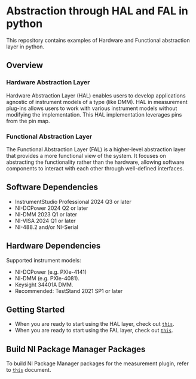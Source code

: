 # Abstraction through HAL and FAL in python

This repository contains examples of Hardware and Functional abstraction layer in python.

## Overview

### Hardware Abstraction Layer

Hardware Abstraction Layer (HAL) enables users to develop applications agnostic of instrument models
of a type (like DMM). HAL in measurement plug-ins allows users to work with various instrument
models without modifying the implementation. This HAL implementation leverages pins from the pin map.

### Functional Abstraction Layer

The Functional Abstraction Layer (FAL) is a higher-level abstraction layer that provides a more
functional view of the system. It focuses on abstracting the functionality rather than the
hardware, allowing software components to interact with each other through well-defined interfaces.

## Software Dependencies

- InstrumentStudio Professional 2024 Q3 or later
- NI-DCPower 2024 Q2 or later
- NI-DMM 2023 Q1 or later
- NI-VISA 2024 Q1 or later
- NI-488.2 and/or NI-Serial

## Hardware Dependencies

Supported instrument models:

- NI-DCPower (e.g. PXIe-4141)
- NI-DMM (e.g. PXIe-4081).
- Keysight 34401A DMM.
- Recommended: TestStand 2021 SP1 or later

## Getting Started

- When you are ready to start using the HAL layer, check out
  [`this`](./docs/Hal_in_measurement_plugin.md).
- When you are ready to start using the FAL layer, check out
  [`this`](./docs/Fal_in_measurement_plugin.md).

## Build NI Package Manager Packages

To build NI Package Manager packages for the measurement plugin, refer to
[`this`](./docs/build_and_publish.md) document.
